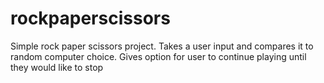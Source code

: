 # rockpaperscissors

Simple rock paper scissors project. Takes a user input and compares it to random computer choice.
Gives option for user to continue playing until they would like to stop

